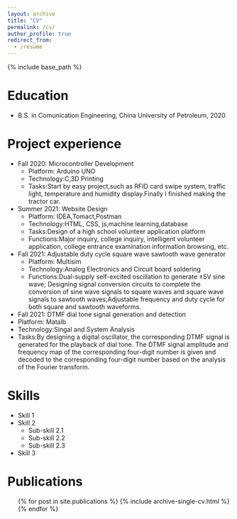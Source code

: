 ```yaml
---
layout: archive
title: "CV"
permalink: /cv/
author_profile: true
redirect_from:
  - /resume
---
```


{% include base_path %}

Education
======
* B.S. in Comunication Engineering, China University of Petroleum, 2020

Project experience
======
* Fall 2020: Microcontroller Development
  * Platform: Arduino UNO
  * Technology:C,3D Printing
  * Tasks:Start by easy project,such as RFID card swipe system, 
    traffic light, temperature and humidity display.Finally I finished making the tractor car.        
* Summer 2021: Website Design
  * Platform: IDEA,Tomact,Postman
  * Technology:HTML, CSS, js,machine learning,database
  * Tasks:Design of a high school volunteer application platform
  * Functions:Major inquiry, college inquiry, intelligent volunteer application,
   college entrance examination information browsing, etc.
* Fall 2021: Adjustable duty cycle square wave sawtooth wave generator
  * Platform: Multisim
  * Technology:Analog Electronics and Circuit board soldering
  * Functions:Dual-supply self-excited oscillation to generate ±5V sine wave;
  Designing signal conversion circuits to complete the conversion of sine wave signals 
  to square waves and square wave signals to sawtooth waves;Adjustable frequency and 
  duty cycle for both square and sawtooth waveforms.
 * Fall 2021: DTMF dial tone signal generation and detection
  * Platform: Matalb
  * Technology:Singal and System Analysis
  * Tasks:By designing a digital oscillator, the corresponding DTMF signal is generated 
  for the playback of dial tone. The DTMF signal amplitude and frequency map of 
  the corresponding four-digit number is given and decoded to the corresponding 
  four-digit number based on the analysis of the Fourier transform.
  
Skills
======
* Skill 1
* Skill 2
  * Sub-skill 2.1
  * Sub-skill 2.2
  * Sub-skill 2.3
* Skill 3

Publications
======
  <ul>{% for post in site.publications %}
    {% include archive-single-cv.html %}
  {% endfor %}</ul>
  


